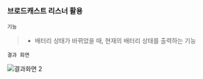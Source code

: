 ### 브로드캐스트 리스너 활용

`기능`

> - 배터리 상태가 바뀌었을 때, 현재의 배터리 상태를 출력하는 기능

`결과 화면`

![결과화면 2](https://user-images.githubusercontent.com/81904943/144648999-cd51ea13-9755-43f0-9070-640bd46dbe01.PNG)
